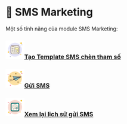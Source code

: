 # 📨 SMS Marketing

Một số tính năng của module SMS Marketing:

### [![](../.gitbook/assets/icons8-web-50.png)Tạo Template SMS chèn tham số](sms-marketing.md#tao-template-sms-chen-tham-so)

### ![](<../.gitbook/assets/icons8-sent-50 (1).png>)[Gửi SMS](sms-marketing/gui-va-xem-lai-lich-su-gui/)

### ![](../.gitbook/assets/icons8-edit-chat-history-50.png)[Xem lại lịch sử gửi SMS](sms-marketing/xem-lai-lich-su-gui-sms.md)
